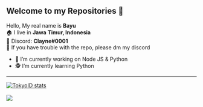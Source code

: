 ## Welcome to my Repositories 👋

Hello, My real name is **Bayu**
<br/>🏠 I live in **Jawa Timur, Indonesia**
<br/>👤 Discord: **Clayne#0001**
<br/>📂 If you have trouble with the repo, please dm my discord
<br/>
 - 👷 I’m currently working on Node JS & Python
 - 🕵️ I’m currently learning Python
<hr>
<a href="https://github.com/ClayneID">
  <img align="center" src="https://github-readme-stats.vercel.app/api?username=ClayneID&show_icons=true&include_all_commits=true&show_icons=true&title_color=fff&icon_color=79ff97&text_color=9f9f9f&bg_color=151515" alt="TokyoID stats" />
</a>
<br><br>
<a href="https://github.com/ClayneID?tab=repositories">
  <img align="center" src="https://github-readme-stats.vercel.app/api/top-langs/?username=ClayneID&layout=compact&title_color=fff&icon_color=79ff97&text_color=9f9f9f&bg_color=151515" />
</a>
<br>
<br>

